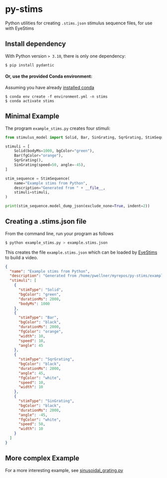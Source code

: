 # py-stims

Python utilities for creating `.stims.json` stimulus sequence files, for use with EyeStims

## Install dependency

With Python version `> 3.10`, there is only one dependency:

```Bash
$ pip install pydantic
```

#### Or, use the provided Conda environment:

Assuming you have already [installed conda](https://docs.conda.io/projects/conda/en/stable/user-guide/install/index.html)

```
$ conda env create -f environment.yml -n stims
$ conda activate stims
```

## Minimal Example

The program `example_stims.py` creates four stimuli:

```Python
from stimulus_model import Solid, Bar, SinGrating, SqrGrating, StimSequence

stimuli = [
    Solid(bodyMs=1000, bgColor="green"),
    Bar(fgColor="orange"),
    SqrGrating(),
    SinGrating(speed=50, angle=-45),
]

stim_sequence = StimSequence(
    name="Example stims from Python",
    description="Generated from " + __file__,
    stimuli=stimuli,
)

print(stim_sequence.model_dump_json(exclude_none=True, indent=2))
```

## Creating a .stims.json file

From the command line, run your program as follows

```Bash
$ python example_stims.py > example.stims.json
```

This creates the file `example.stims.json` which can be loaded by [EyeStims](https://github.com/upstate-babino-lab/eye-stims) to build a video.

```JSON
{
  "name": "Example stims from Python",
  "description": "Generated from /home/pwellner/myrepos/py-stims/example_stims.py",
  "stimuli": [
    {
      "stimType": "Solid",
      "bgColor": "green",
      "durationMs": 2000,
      "bodyMs": 1000
    },
    {
      "stimType": "Bar",
      "bgColor": "black",
      "durationMs": 2000,
      "fgColor": "orange",
      "width": 10,
      "speed": 10,
      "angle": 45
    },
    {
      "stimType": "SqrGrating",
      "bgColor": "black",
      "durationMs": 2000,
      "angle": 45,
      "fgColor": "white",
      "speed": 10,
      "width": 10
    },
    {
      "stimType": "SinGrating",
      "bgColor": "black",
      "durationMs": 2000,
      "angle": -45,
      "fgColor": "white",
      "speed": 50,
      "width": 10
    }
  ]
}
```

## More complex Example

For a more interesting example, see [sinusoidal_grating.py](sinusoidal_grating.py)

